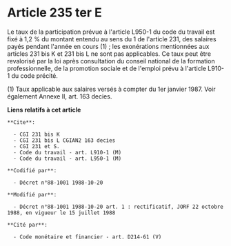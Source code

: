 # Article 235 ter E

Le taux de la participation prévue à l'article L950-1 du code du travail est fixé à 1,2 % du montant entendu au sens du 1 de
l'article 231, des salaires payés pendant l'année en cours (1) ; les exonérations mentionnées aux articles 231 bis K et 231
bis L ne sont pas applicables. Ce taux peut être revalorisé par la loi après consultation du conseil national de la formation
professionnelle, de la promotion sociale et de l'emploi prévu à l'article L910-1 du code précité.

(1) Taux applicable aux salaires versés à compter du 1er janvier 1987. Voir également Annexe II, art. 163 decies.

**Liens relatifs à cet article**

	**Cite**:

	  - CGI 231 bis K
	  - CGI 231 bis L CGIAN2 163 decies
	  - CGI 231 et S.
	  - Code du travail - art. L910-1 (M)
	  - Code du travail - art. L950-1 (M)

	**Codifié par**:

	  - Décret n°88-1001 1988-10-20

	**Modifié par**:

	  - Décret n°88-1001 1988-10-20 art. 1 : rectificatif, JORF 22 octobre 1988, en vigueur le 15 juillet 1988

	**Cité par**:

	  - Code monétaire et financier - art. D214-61 (V)
